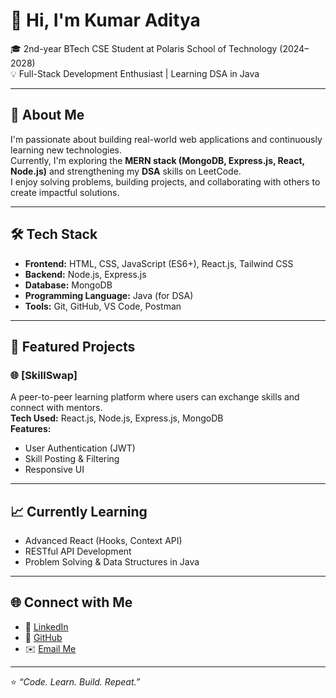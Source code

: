 # 👋 Hi, I'm Kumar Aditya

🎓 2nd-year BTech CSE Student at Polaris School of Technology (2024–2028)  
💡 Full-Stack Development Enthusiast | Learning DSA in Java  

---

## 🚀 About Me
I'm passionate about building real-world web applications and continuously learning new technologies.  
Currently, I'm exploring the **MERN stack (MongoDB, Express.js, React, Node.js)** and strengthening my **DSA** skills on LeetCode.  
I enjoy solving problems, building projects, and collaborating with others to create impactful solutions.

---

## 🛠️ Tech Stack
- **Frontend:** HTML, CSS, JavaScript (ES6+), React.js, Tailwind CSS  
- **Backend:** Node.js, Express.js  
- **Database:** MongoDB  
- **Programming Language:** Java (for DSA)  
- **Tools:** Git, GitHub, VS Code, Postman  

---

## 💼 Featured Projects

### 🌐 [SkillSwap]
A peer-to-peer learning platform where users can exchange skills and connect with mentors.  
**Tech Used:** React.js, Node.js, Express.js, MongoDB  
**Features:**  
- User Authentication (JWT)  
- Skill Posting & Filtering  
- Responsive UI  

---



## 📈 Currently Learning
- Advanced React (Hooks, Context API)  
- RESTful API Development  
- Problem Solving & Data Structures in Java  

---

## 🌐 Connect with Me
- 💼 [LinkedIn](https://www.linkedin.com/in/kumar-aditya-437249326/)  
- 📂 [GitHub](https://github.com/kumaradityaapril)  
- ✉️ [Email Me](kumaraditya.bvn@gmail.com)

---

⭐ *“Code. Learn. Build. Repeat.”*  


<!---
kumaradityaapril/kumaradityaapril is a ✨ special ✨ repository because its `README.md` (this file) appears on your GitHub profile.
You can click the Preview link to take a look at your changes.
--->
